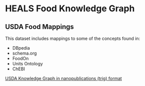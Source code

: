 
# HEALS Food Knowledge Graph

## USDA Food Mappings 

This dataset includes mappings to some of the concepts found in:
- DBpedia
- schema.org
- FoodOn
- Units Ontology
- ChEBI 

[USDA Knowledge Graph in nanopublications (trig) format](https://drive.google.com/open?id=1hkitCcxnM_7R6OYuvC5zakWojlN2Xuog)

